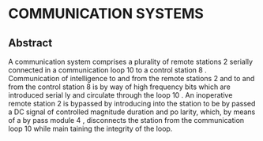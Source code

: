 # COMMUNICATION SYSTEMS

## Abstract
A communication system comprises a plurality of remote stations 2 serially connected in a communication loop 10 to a control station 8 . Communication of intelligence to and from the remote stations 2 and to and from the control station 8 is by way of high frequency bits which are introduced serial ly and circulate through the loop 10 . An inoperative remote station 2 is bypassed by introducing into the station to be by passed a DC signal of controlled magnitude duration and po larity, which, by means of a by pass module 4 , disconnects the station from the communication loop 10 while main taining the integrity of the loop.